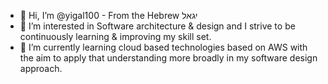 - 👋 Hi, I’m @yigal100 - From the Hebrew יגאל
- 👀 I’m interested in Software architecture & design and I strive to be continuously learning & improving my skill set. 
- 🌱 I’m currently learning cloud based technologies based on AWS with the aim to apply that understanding more broadly in my software design approach.

<!---
yigal100/yigal100 is a ✨ special ✨ repository because its `README.md` (this file) appears on your GitHub profile.
You can click the Preview link to take a look at your changes.
--->

